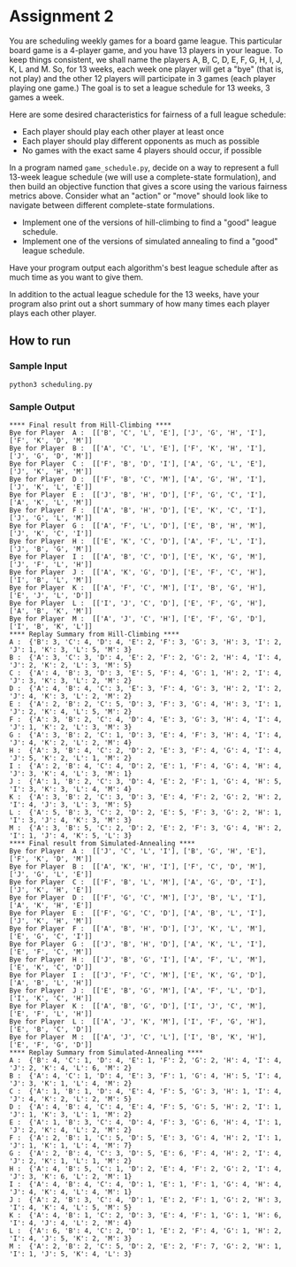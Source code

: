 # Assignment 2

You are scheduling weekly games for a board game league. This particular board game is a 4-player game, and you have 13 players in your league. To keep things consistent, we shall name the players A, B, C, D, E, F, G, H, I, J, K, L and M. So, for 13 weeks, each week one player will get a "bye" (that is, not play) and the other 12 players will participate in 3 games (each player playing one game.) The goal is to set a league schedule for 13 weeks, 3 games a week.

Here are some desired characteristics for fairness of a full league schedule:

- Each player should play each other player at least once
- Each player should play different opponents as much as possible
- No games with the exact same 4 players should occur, if possible

In a program named `game_schedule.py`, decide on a way to represent a full 13-week league schedule (we will use a complete-state formulation), and then build an objective function that gives a score using the various fairness metrics above. Consider what an "action" or "move" should look like to navigate between different complete-state formulations.

- Implement one of the versions of hill-climbing to find a "good" league schedule.
- Implement one of the versions of simulated annealing to find a "good" league schedule.

Have your program output each algorithm's best league schedule after as much time as you want to give them.

In addition to the actual league schedule for the 13 weeks, have your program also print out a short summary of how many times each player plays each other player.

## How to run

### Sample Input
`python3 scheduling.py`

### Sample Output
```
**** Final result from Hill-Climbing ****
Bye for Player  A :  [['B', 'C', 'L', 'E'], ['J', 'G', 'H', 'I'], ['F', 'K', 'D', 'M']]
Bye for Player  B :  [['A', 'C', 'L', 'E'], ['F', 'K', 'H', 'I'], ['J', 'G', 'D', 'M']]
Bye for Player  C :  [['F', 'B', 'D', 'I'], ['A', 'G', 'L', 'E'], ['J', 'K', 'H', 'M']]
Bye for Player  D :  [['F', 'B', 'C', 'M'], ['A', 'G', 'H', 'I'], ['J', 'K', 'L', 'E']]
Bye for Player  E :  [['J', 'B', 'H', 'D'], ['F', 'G', 'C', 'I'], ['A', 'K', 'L', 'M']]
Bye for Player  F :  [['A', 'B', 'H', 'D'], ['E', 'K', 'C', 'I'], ['J', 'G', 'L', 'M']]
Bye for Player  G :  [['A', 'F', 'L', 'D'], ['E', 'B', 'H', 'M'], ['J', 'K', 'C', 'I']]
Bye for Player  H :  [['E', 'K', 'C', 'D'], ['A', 'F', 'L', 'I'], ['J', 'B', 'G', 'M']]
Bye for Player  I :  [['A', 'B', 'C', 'D'], ['E', 'K', 'G', 'M'], ['J', 'F', 'L', 'H']]
Bye for Player  J :  [['A', 'K', 'G', 'D'], ['E', 'F', 'C', 'H'], ['I', 'B', 'L', 'M']]
Bye for Player  K :  [['A', 'F', 'C', 'M'], ['I', 'B', 'G', 'H'], ['E', 'J', 'L', 'D']]
Bye for Player  L :  [['I', 'J', 'C', 'D'], ['E', 'F', 'G', 'H'], ['A', 'B', 'K', 'M']]
Bye for Player  M :  [['A', 'J', 'C', 'H'], ['E', 'F', 'G', 'D'], ['I', 'B', 'K', 'L']]
**** Replay Summary from Hill-Climbing ****
A :  {'B': 3, 'C': 4, 'D': 4, 'E': 2, 'F': 3, 'G': 3, 'H': 3, 'I': 2, 'J': 1, 'K': 3, 'L': 5, 'M': 3}
B :  {'A': 3, 'C': 3, 'D': 4, 'E': 2, 'F': 2, 'G': 2, 'H': 4, 'I': 4, 'J': 2, 'K': 2, 'L': 3, 'M': 5}
C :  {'A': 4, 'B': 3, 'D': 3, 'E': 5, 'F': 4, 'G': 1, 'H': 2, 'I': 4, 'J': 3, 'K': 3, 'L': 2, 'M': 2}
D :  {'A': 4, 'B': 4, 'C': 3, 'E': 3, 'F': 4, 'G': 3, 'H': 2, 'I': 2, 'J': 4, 'K': 3, 'L': 2, 'M': 2}
E :  {'A': 2, 'B': 2, 'C': 5, 'D': 3, 'F': 3, 'G': 4, 'H': 3, 'I': 1, 'J': 2, 'K': 4, 'L': 5, 'M': 2}
F :  {'A': 3, 'B': 2, 'C': 4, 'D': 4, 'E': 3, 'G': 3, 'H': 4, 'I': 4, 'J': 1, 'K': 2, 'L': 3, 'M': 3}
G :  {'A': 3, 'B': 2, 'C': 1, 'D': 3, 'E': 4, 'F': 3, 'H': 4, 'I': 4, 'J': 4, 'K': 2, 'L': 2, 'M': 4}
H :  {'A': 3, 'B': 4, 'C': 2, 'D': 2, 'E': 3, 'F': 4, 'G': 4, 'I': 4, 'J': 5, 'K': 2, 'L': 1, 'M': 2}
I :  {'A': 2, 'B': 4, 'C': 4, 'D': 2, 'E': 1, 'F': 4, 'G': 4, 'H': 4, 'J': 3, 'K': 4, 'L': 3, 'M': 1}
J :  {'A': 1, 'B': 2, 'C': 3, 'D': 4, 'E': 2, 'F': 1, 'G': 4, 'H': 5, 'I': 3, 'K': 3, 'L': 4, 'M': 4}
K :  {'A': 3, 'B': 2, 'C': 3, 'D': 3, 'E': 4, 'F': 2, 'G': 2, 'H': 2, 'I': 4, 'J': 3, 'L': 3, 'M': 5}
L :  {'A': 5, 'B': 3, 'C': 2, 'D': 2, 'E': 5, 'F': 3, 'G': 2, 'H': 1, 'I': 3, 'J': 4, 'K': 3, 'M': 3}
M :  {'A': 3, 'B': 5, 'C': 2, 'D': 2, 'E': 2, 'F': 3, 'G': 4, 'H': 2, 'I': 1, 'J': 4, 'K': 5, 'L': 3}
**** Final result from Simulated-Annealing ****
Bye for Player  A :  [['J', 'C', 'L', 'I'], ['B', 'G', 'H', 'E'], ['F', 'K', 'D', 'M']]
Bye for Player  B :  [['A', 'K', 'H', 'I'], ['F', 'C', 'D', 'M'], ['J', 'G', 'L', 'E']]
Bye for Player  C :  [['F', 'B', 'L', 'M'], ['A', 'G', 'D', 'I'], ['J', 'K', 'H', 'E']]
Bye for Player  D :  [['F', 'G', 'C', 'M'], ['J', 'B', 'L', 'I'], ['A', 'K', 'H', 'E']]
Bye for Player  E :  [['F', 'G', 'C', 'D'], ['A', 'B', 'L', 'I'], ['J', 'K', 'H', 'M']]
Bye for Player  F :  [['A', 'B', 'H', 'D'], ['J', 'K', 'L', 'M'], ['E', 'G', 'C', 'I']]
Bye for Player  G :  [['J', 'B', 'H', 'D'], ['A', 'K', 'L', 'I'], ['E', 'F', 'C', 'M']]
Bye for Player  H :  [['J', 'B', 'G', 'I'], ['A', 'F', 'L', 'M'], ['E', 'K', 'C', 'D']]
Bye for Player  I :  [['J', 'F', 'C', 'M'], ['E', 'K', 'G', 'D'], ['A', 'B', 'L', 'H']]
Bye for Player  J :  [['E', 'B', 'G', 'M'], ['A', 'F', 'L', 'D'], ['I', 'K', 'C', 'H']]
Bye for Player  K :  [['A', 'B', 'G', 'D'], ['I', 'J', 'C', 'M'], ['E', 'F', 'L', 'H']]
Bye for Player  L :  [['A', 'J', 'K', 'M'], ['I', 'F', 'G', 'H'], ['E', 'B', 'C', 'D']]
Bye for Player  M :  [['A', 'J', 'C', 'L'], ['I', 'B', 'K', 'H'], ['E', 'F', 'G', 'D']]
**** Replay Summary from Simulated-Annealing ****
A :  {'B': 4, 'C': 1, 'D': 4, 'E': 1, 'F': 2, 'G': 2, 'H': 4, 'I': 4, 'J': 2, 'K': 4, 'L': 6, 'M': 2}
B :  {'A': 4, 'C': 1, 'D': 4, 'E': 3, 'F': 1, 'G': 4, 'H': 5, 'I': 4, 'J': 3, 'K': 1, 'L': 4, 'M': 2}
C :  {'A': 1, 'B': 1, 'D': 4, 'E': 4, 'F': 5, 'G': 3, 'H': 1, 'I': 4, 'J': 4, 'K': 2, 'L': 2, 'M': 5}
D :  {'A': 4, 'B': 4, 'C': 4, 'E': 4, 'F': 5, 'G': 5, 'H': 2, 'I': 1, 'J': 1, 'K': 3, 'L': 1, 'M': 2}
E :  {'A': 1, 'B': 3, 'C': 4, 'D': 4, 'F': 3, 'G': 6, 'H': 4, 'I': 1, 'J': 2, 'K': 4, 'L': 2, 'M': 2}
F :  {'A': 2, 'B': 1, 'C': 5, 'D': 5, 'E': 3, 'G': 4, 'H': 2, 'I': 1, 'J': 1, 'K': 1, 'L': 4, 'M': 7}
G :  {'A': 2, 'B': 4, 'C': 3, 'D': 5, 'E': 6, 'F': 4, 'H': 2, 'I': 4, 'J': 2, 'K': 1, 'L': 1, 'M': 2}
H :  {'A': 4, 'B': 5, 'C': 1, 'D': 2, 'E': 4, 'F': 2, 'G': 2, 'I': 4, 'J': 3, 'K': 6, 'L': 2, 'M': 1}
I :  {'A': 4, 'B': 4, 'C': 4, 'D': 1, 'E': 1, 'F': 1, 'G': 4, 'H': 4, 'J': 4, 'K': 4, 'L': 4, 'M': 1}
J :  {'A': 2, 'B': 3, 'C': 4, 'D': 1, 'E': 2, 'F': 1, 'G': 2, 'H': 3, 'I': 4, 'K': 4, 'L': 5, 'M': 5}
K :  {'A': 4, 'B': 1, 'C': 2, 'D': 3, 'E': 4, 'F': 1, 'G': 1, 'H': 6, 'I': 4, 'J': 4, 'L': 2, 'M': 4}
L :  {'A': 6, 'B': 4, 'C': 2, 'D': 1, 'E': 2, 'F': 4, 'G': 1, 'H': 2, 'I': 4, 'J': 5, 'K': 2, 'M': 3}
M :  {'A': 2, 'B': 2, 'C': 5, 'D': 2, 'E': 2, 'F': 7, 'G': 2, 'H': 1, 'I': 1, 'J': 5, 'K': 4, 'L': 3}
```

